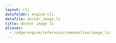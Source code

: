```yaml
---
layout: cli
datafolder: engine-cli
datafile: docker_image_ls
title: docker image ls
aliases:
  - /edge/engine/reference/commandline/image_ls/
---
```

<!--
This page is automatically generated from Docker's source code. If you want to
suggest a change to the text that appears here, open a ticket or pull request
in the source repository on GitHub:

https://github.com/docker/cli
-->

